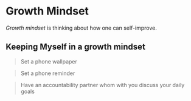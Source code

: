 Growth Mindset
=================
*Growth mindset* is thinking about how one can self-improve.

Keeping Myself in a growth mindset
-------------------------------------
> Set a phone wallpaper

> Set a phone reminder

> Have an accountability partner whom with you discuss your daily goals

